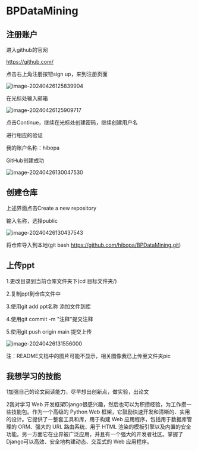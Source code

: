 # BPDataMining
## 注册账户

进入github的官网

https://github.com/

点击右上角注册按钮sign up，来到注册页面

![image-20240426125839904](https://github.com/hibopa/BPDataMining/assets/124576129/c72c5e97-0f2f-4e90-88a0-b5f3fc287068)

在光标处输入邮箱

![image-20240426125909717](https://github.com/hibopa/BPDataMining/assets/124576129/5bde11f8-3f78-44dc-b618-bd3731f37803)


点击Continue，继续在光标处创建密码，继续创建用户名

进行相应的验证

我的账户名称：hibopa

GitHub创建成功


![image-20240426130047530](https://github.com/hibopa/BPDataMining/assets/124576129/5150fa0e-35e6-4101-ac4e-930d004f911c)

## 创建仓库

上述界面点击Create a new repository

输入名称，选择public


![image-20240426130437543](https://github.com/hibopa/BPDataMining/assets/124576129/d6ba944b-2feb-4cdb-9376-7eb0af044a90)

将仓库导入到本地(git bash https://github.com/hibopa/BPDataMining.git)

## 上传ppt

1.更改目录到当前仓库文件夹下(cd 目标文件夹/)

2.复制ppt到仓库文件中

3.使用git add ppt名称 添加文件到库

4.使用git commit -m "注释"提交注释

5.使用git push origin main 提交上传

![image-20240426131556000](https://github.com/hibopa/BPDataMining/assets/124576129/c3abb867-d676-411c-88c4-858174d3ddef)


注：README文档中的图片可能不显示，相关图像我已上传至文件夹pic

## 我想学习的技能

1加强自己的论文阅读能力，尽早想出创新点，做实验，出论文

2我对学习 Web 开发框架Django很感兴趣，然后也可以为积攒经验，为工作攒一些技能包。作为一个高级的 Python Web 框架，它鼓励快速开发和清晰的、实用的设计。它提供了一整套工具和库，用于构建 Web 应用程序，包括用于数据库管理的 ORM、强大的 URL 路由系统、用于 HTML 渲染的模板引擎以及内置的安全功能。另一方面它在业界被广泛应用，并且有一个强大的开发者社区。掌握了Django可以高效、安全地构建动态、交互式的 Web 应用程序。
